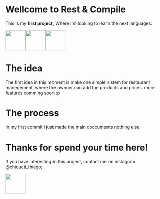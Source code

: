 
# Wellcome to Rest & Compile
This is my <strong>first project</strong>, Where I'm looking to learn the next languages:


<img src="https://cdn.jsdelivr.net/gh/devicons/devicon/icons/html5/html5-original.svg" width="64px" height="64px"/><img src="https://cdn.jsdelivr.net/gh/devicons/devicon/icons/css3/css3-original.svg" width="64px" height="64px"/><img src="https://cdn.jsdelivr.net/gh/devicons/devicon/icons/javascript/javascript-plain.svg" width="64px" height="64px"/>


# The idea 
The first idea in this moment is make one simple sistem for restaurant manegement, where the ownner can add the products and prices.
more features comming soon :p

# The process
In my first commit i just made the main doccuments nothing else;

# Thanks for spend your time here!
If you have interesting in this project, contact me on instagram @chiqueti_thiago;

 <img src="https://cdn.jsdelivr.net/gh/devicons/devicon/icons/github/github-original.svg" width="64px" height="64px"/>
